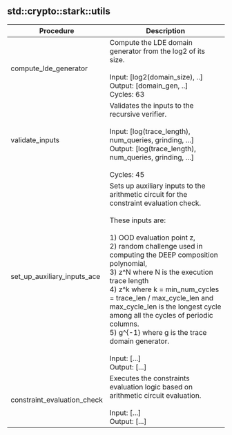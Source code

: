 
## std::crypto::stark::utils
| Procedure | Description |
| ----------- | ------------- |
| compute_lde_generator | Compute the LDE domain generator from the log2 of its size.<br /><br />Input: [log2(domain_size), ..]<br />Output: [domain_gen, ..]<br />Cycles: 63<br /> |
| validate_inputs | Validates the inputs to the recursive verifier.<br /><br />Input: [log(trace_length), num_queries, grinding, ...]<br />Output: [log(trace_length), num_queries, grinding, ...]<br /><br />Cycles: 45<br /> |
| set_up_auxiliary_inputs_ace | Sets up auxiliary inputs to the arithmetic circuit for the constraint evaluation check.<br /><br />These inputs are:<br /><br />1) OOD evaluation point z,<br />2) random challenge used in computing the DEEP composition polynomial,<br />3) z^N where N is the execution trace length<br />4) z^k where k = min_num_cycles = trace_len / max_cycle_len and max_cycle_len is the longest cycle<br />among all the cycles of periodic columns.<br />5) g^{-1} where g is the trace domain generator.<br /><br />Input: [...]<br />Output: [...]<br /> |
| constraint_evaluation_check | Executes the constraints evaluation logic based on arithmetic circuit evaluation.<br /><br />Input: [...]<br />Output: [...]<br /> |
